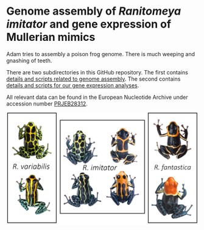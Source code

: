 # Genome assembly of  _Ranitomeya imitator_ and gene expression of Mullerian mimics

Adam tries to assembly a poison frog genome. There is much weeping and gnashing of teeth. 

There are two subdirectories in this GitHub repository. The first contains [details and scripts related to genome assembly](https://github.com/AdamStuckert/Ranitomeya_imitator_genome/tree/master/GenomeAssembly). The second contains [details and scripts for our gene expression analyses](https://github.com/AdamStuckert/Ranitomeya_imitator_genome/tree/master/GeneExpression). 

All relevant data can be found in the European Nucleotide Archive under accession number [PRJEB28312](https://www.ebi.ac.uk/ena/browser/view/PRJEB28312).

![](https://github.com/AdamStuckert/Ranitomeya_imitator_genome/blob/master/MimeticGeneExpressionFrogs.png)
